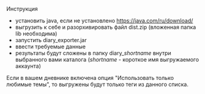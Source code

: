 ﻿Инструкция

* установить java, если не установлено https://java.com/ru/download/
* выгрузить к себе и разорхивировать файл dist.zip (вложенная папка lib необходима)
* запустить diary_exporter.jar
* ввести требуемые данные
* результаты будут сложены в папку diary_*shortname* внутри выбранного вами каталога (*shortname* - короткое имя выгружаемого аккаунта)

Если в вашем дневнике включена опция "Использовать только любимые темы", то выгружены будут только теги из данного списка.